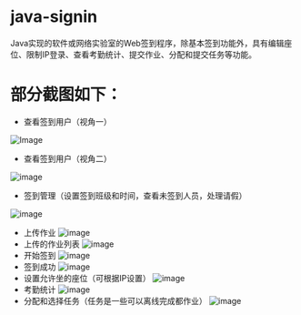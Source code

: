 # java-signin
Java实现的软件或网络实验室的Web签到程序，除基本签到功能外，具有编辑座位、限制IP登录、查看考勤统计、提交作业、分配和提交任务等功能。

# 部分截图如下：
- 查看签到用户（视角一）

![Image](https://raw.githubusercontent.com/mikemelon/java-signin/master/screenshots/sigin_view1.png)

- 查看签到用户（视角二）

![image](https://raw.githubusercontent.com/mikemelon/java-signin/master/screenshots/signin_view2.jpg)

- 签到管理（设置签到班级和时间，查看未签到人员，处理请假）

![image](https://raw.githubusercontent.com/mikemelon/java-signin/master/screenshots/signin_manage.jpg)

- 上传作业
![image](https://github.com/mikemelon/java-signin/blob/master/screenshots/signin_assignment1.jpg)
- 上传的作业列表
![image](https://github.com/mikemelon/java-signin/blob/master/screenshots/signin_assignment2.jpg)
- 开始签到
![image](https://github.com/mikemelon/java-signin/blob/master/screenshots/signin_main.jpg)
- 签到成功
![image](https://github.com/mikemelon/java-signin/blob/master/screenshots/signin_login_ok.jpg)
- 设置允许坐的座位（可根据IP设置）
![image](https://github.com/mikemelon/java-signin/blob/master/screenshots/signin_set_seats.jpg)
- 考勤统计
![image](https://github.com/mikemelon/java-signin/blob/master/screenshots/signin_stats.jpg)
- 分配和选择任务（任务是一些可以离线完成都作业）
![image](https://github.com/mikemelon/java-signin/blob/master/screenshots/signin_task1.jpg)

